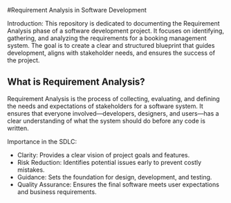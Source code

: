 #Requirement Analysis in Software Development

Introduction:
This repository is dedicated to documenting the Requirement Analysis phase of a software development project. It focuses on identifying, gathering, and analyzing the requirements for a booking management system. The goal is to create a clear and structured blueprint that guides development, aligns with stakeholder needs, and ensures the success of the project.
## What is Requirement Analysis?

Requirement Analysis is the process of collecting, evaluating, and defining the needs and expectations of stakeholders for a software system. It ensures that everyone involved—developers, designers, and users—has a clear understanding of what the system should do before any code is written.

Importance in the SDLC:
- Clarity: Provides a clear vision of project goals and features.
- Risk Reduction: Identifies potential issues early to prevent costly mistakes.
- Guidance: Sets the foundation for design, development, and testing.
- Quality Assurance: Ensures the final software meets user expectations and business requirements.
